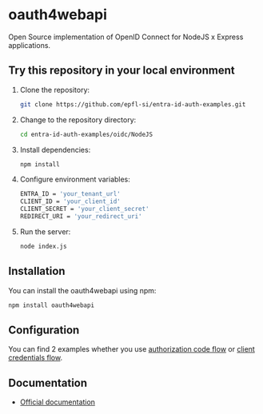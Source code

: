 # oauth4webapi

Open Source implementation of OpenID Connect for NodeJS x Express applications.

## Try this repository in your local environment

1. Clone the repository:

   ```bash
   git clone https://github.com/epfl-si/entra-id-auth-examples.git
   ```

2. Change to the repository directory:

   ```bash
   cd entra-id-auth-examples/oidc/NodeJS
   ```

3. Install dependencies:

   ```bash
   npm install
   ```

4. Configure environment variables:

   ```bash
   ENTRA_ID = 'your_tenant_url'
   CLIENT_ID = 'your_client_id'
   CLIENT_SECRET = 'your_client_secret'
   REDIRECT_URI = 'your_redirect_uri'
   ```

5. Run the server:

   ```bash
   node index.js
   ```

## Installation

You can install the oauth4webapi using npm:

```bash
npm install oauth4webapi
```
## Configuration

You can find 2 examples whether you use [authorization code flow](https://auth0.com/docs/get-started/authentication-and-authorization-flow/authorization-code-flow#how-authorization-code-flow-works) or [client credentials flow](https://auth0.com/docs/get-started/authentication-and-authorization-flow/client-credentials-flow).

## Documentation

- [Official documentation](https://github.com/panva/oauth4webapi)